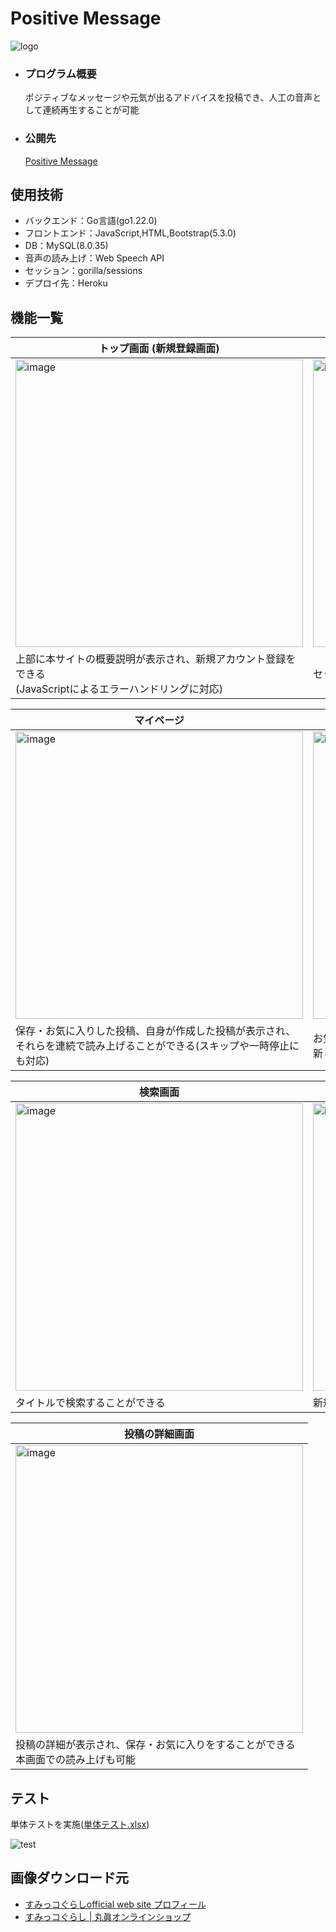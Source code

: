 # Positive Message
![logo](https://github.com/beginerKosukeT/positiveMessage/assets/144611948/0faaf891-8020-4cbf-bd9b-b8cdb2f03289)

- ### プログラム概要
  ポジティブなメッセージや元気が出るアドバイスを投稿でき、人工の音声として連続再生することが可能
- ### 公開先
  <a href="https://positive-message-254febcb568f.herokuapp.com/regisration">Positive Message</a>

## 使用技術
- バックエンド：Go言語(go1.22.0)
- フロントエンド：JavaScript,HTML,Bootstrap(5.3.0)
- DB：MySQL(8.0.35)
- 音声の読み上げ：Web Speech API
- セッション：gorilla/sessions
- デプロイ先：Heroku


## 機能一覧
| トップ画面 (新規登録画面) | ログイン画面 |
| - | - |
|<img width="460" alt="image" src="https://github.com/beginerKosukeT/positiveMessage/assets/144611948/d538f610-af38-4de0-be12-26b9546f442a">|<img width="460" alt="image" src="https://github.com/beginerKosukeT/positiveMessage/assets/144611948/83cdeaf9-fad3-4e3b-99fe-1a017d9e46cd">|
|上部に本サイトの概要説明が表示され、新規アカウント登録をできる<br>(JavaScriptによるエラーハンドリングに対応)|セッション機能を利用してログインすることができる|

| マイページ | 人気の投稿&新作画面 |
| - | - |
|<img width="460" alt="image" src="https://github.com/beginerKosukeT/positiveMessage/assets/144611948/0a8fd561-69e9-4264-b857-f38c026c6a92">|<img width="460" alt="image" src="https://github.com/beginerKosukeT/positiveMessage/assets/144611948/819724c9-2e07-4e28-963f-537f556af97a">|
|保存・お気に入りした投稿、自身が作成した投稿が表示され、<br>それらを連続で読み上げることができる(スキップや一時停止にも対応)|お気に入り数の多い投稿、作成日時が新しい投稿を、各8件まで新しい投稿が表示される|

| 検索画面 | 新規投稿画面|
| - | - |
|<img width="460" alt="image" src="https://github.com/beginerKosukeT/positiveMessage/assets/144611948/a24c067b-8a2b-4a5e-bfa6-db1be33a0829">|<img width="460" alt="image" src="https://github.com/beginerKosukeT/positiveMessage/assets/144611948/f734c669-0977-474c-addc-6fab773503c5">|
|タイトルで検索することができる|新規投稿ができる(JavaScriptによるエラーハンドリングに対応)|

| 投稿の詳細画面 | 
| - |
|<img width="460" alt="image" src="https://github.com/beginerKosukeT/positiveMessage/assets/144611948/43a589ad-1268-4397-8812-b94c028b2b75">|
|投稿の詳細が表示され、保存・お気に入りをすることができる<br>本画面での読み上げも可能|

## テスト
単体テストを実施(<a href="https://app.box.com/s/qdgiyqzxdfu0vaslqy4kaxyuf0m9dqez">単体テスト.xlsx</a>)

![test](https://github.com/beginerKosukeT/positiveMessage/assets/144611948/a593f24d-7561-4dd6-ab5c-3e89ca4ac00c)

## 画像ダウンロード元
- <a href="https://www.san-x.co.jp/sumikko/profile/">すみっコぐらしofficial web site プロフィール</a>
- <a href="https://sunheart-shop.com/c/gr1/san-x/sumikkogurashi"> すみっコぐらし | 丸眞オンラインショップ</a>
